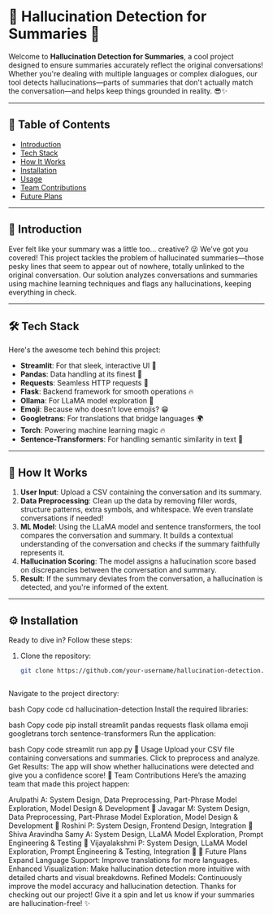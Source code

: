 # 🧠 Hallucination Detection for Summaries 🚀

Welcome to **Hallucination Detection for Summaries**, a cool project designed to ensure summaries accurately reflect the original conversations! Whether you're dealing with multiple languages or complex dialogues, our tool detects hallucinations—parts of summaries that don't actually match the conversation—and helps keep things grounded in reality. 😎✨

---

## 📖 Table of Contents

- [Introduction](#introduction)
- [Tech Stack](#tech-stack)
- [How It Works](#how-it-works)
- [Installation](#installation)
- [Usage](#usage)
- [Team Contributions](#team-contributions)
- [Future Plans](#future-plans)

---

## 🌟 Introduction

Ever felt like your summary was a little too... creative? 😜 We’ve got you covered! This project tackles the problem of hallucinated summaries—those pesky lines that seem to appear out of nowhere, totally unlinked to the original conversation. Our solution analyzes conversations and summaries using machine learning techniques and flags any hallucinations, keeping everything in check.

---

## 🛠 Tech Stack

Here's the awesome tech behind this project:

- **Streamlit**: For that sleek, interactive UI 🎨
- **Pandas**: Data handling at its finest 🐼
- **Requests**: Seamless HTTP requests 💬
- **Flask**: Backend framework for smooth operations 🔥
- **Ollama**: For LLaMA model exploration 🦙
- **Emoji**: Because who doesn’t love emojis? 😁
- **Googletrans**: For translations that bridge languages 🌍
- **Torch**: Powering machine learning magic 🔥
- **Sentence-Transformers**: For handling semantic similarity in text 🧠

---

## 🧩 How It Works

1. **User Input**: Upload a CSV containing the conversation and its summary.
2. **Data Preprocessing**: Clean up the data by removing filler words, structure patterns, extra symbols, and whitespace. We even translate conversations if needed!
3. **ML Model**: Using the LLaMA model and sentence transformers, the tool compares the conversation and summary. It builds a contextual understanding of the conversation and checks if the summary faithfully represents it.
4. **Hallucination Scoring**: The model assigns a hallucination score based on discrepancies between the conversation and summary.
5. **Result**: If the summary deviates from the conversation, a hallucination is detected, and you're informed of the extent.

---

## ⚙️ Installation

Ready to dive in? Follow these steps:

1. Clone the repository:

   ```bash
   git clone https://github.com/your-username/hallucination-detection.git



Navigate to the project directory:

bash
Copy code
cd hallucination-detection
Install the required libraries:

bash
Copy code
pip install streamlit pandas requests flask ollama emoji googletrans torch sentence-transformers
Run the application:

bash
Copy code
streamlit run app.py
🚀 Usage
Upload your CSV file containing conversations and summaries.
Click to preprocess and analyze.
Get Results: The app will show whether hallucinations were detected and give you a confidence score!
💼 Team Contributions
Here’s the amazing team that made this project happen:

Arulpathi A: System Design, Data Preprocessing, Part-Phrase Model Exploration, Model Design & Development 🧠
Javagar M: System Design, Data Preprocessing, Part-Phrase Model Exploration, Model Design & Development 🧩
Roshini P: System Design, Frontend Design, Integration 🎨
Shiva Aravindha Samy A: System Design, LLaMA Model Exploration, Prompt Engineering & Testing 🚀
Vijayalakshmi P: System Design, LLaMA Model Exploration, Prompt Engineering & Testing, Integration 🔄
🌈 Future Plans
Expand Language Support: Improve translations for more languages.
Enhanced Visualization: Make hallucination detection more intuitive with detailed charts and visual breakdowns.
Refined Models: Continuously improve the model accuracy and hallucination detection.
Thanks for checking out our project! Give it a spin and let us know if your summaries are hallucination-free! ✨
